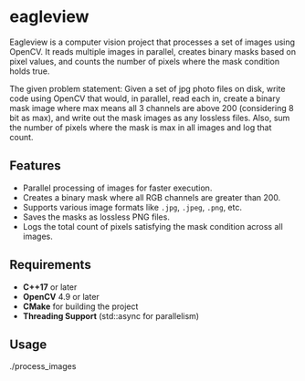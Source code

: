 # eagleview

Eagleview is a computer vision project that processes a set of images using OpenCV. It reads multiple images in parallel, creates binary masks based on pixel values, and counts the number of pixels where the mask condition holds true.

The given problem statement:
Given a set of jpg photo files on disk, write code using OpenCV that would, in parallel, read each in, 
create a binary mask image where max means all 3 channels are above 200 (considering 8 bit as max), and write out 
the mask images as any lossless files. Also, sum the number of pixels where the mask is max in all images 
and log that count.

## Features
- Parallel processing of images for faster execution.
- Creates a binary mask where all RGB channels are greater than 200.
- Supports various image formats like `.jpg`, `.jpeg`, `.png`, etc.
- Saves the masks as lossless PNG files.
- Logs the total count of pixels satisfying the mask condition across all images.

## Requirements

- **C++17** or later
- **OpenCV** 4.9 or later
- **CMake** for building the project
- **Threading Support** (std::async for parallelism)

## Usage
./process_images


